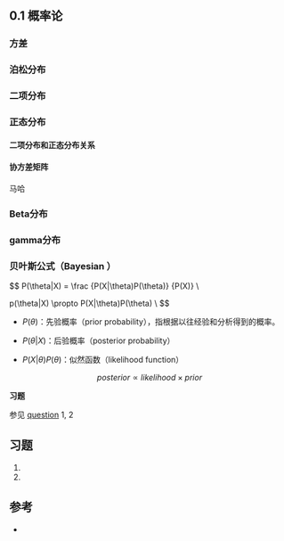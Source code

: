 ## 0.1 概率论

### 方差

### 泊松分布

### 二项分布

### 正态分布

####  二项分布和正态分布关系

#### 协方差矩阵

马哈

### Beta分布

### gamma分布

### 贝叶斯公式（Bayesian ）

$$
P(\theta|X) = \frac {P(X|\theta)P(\theta)} {P(X)} \\

p(\theta|X) \propto P(X|\theta)P(\theta) \\
$$

- $P(\theta)$：先验概率（prior probability），指根据以往经验和分析得到的概率。 

- $P(\theta|X)$：后验概率（posterior probability）

- $P(X|\theta)P(\theta)$：似然函数（likelihood function）

$$
  posterior \propto likelihood \times prior
$$

**习题**

参见 [question](https://github.com/xuxiangwen/ai/blob/master/question.md) 1, 2

## 

## 习题

1. 

   

2. 

## 参考

- 